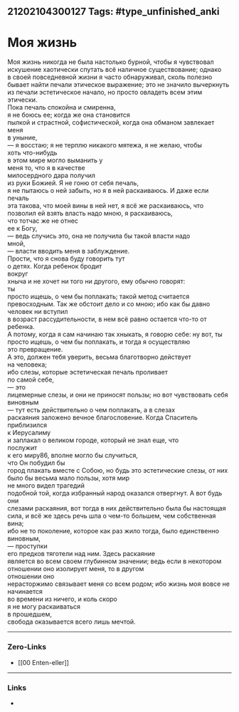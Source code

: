 21202104300127
Tags: #type_unfinished_anki
---
# Моя жизнь

Моя жизнь никогда не была настолько бурной, чтобы я чувствовал <br>искушение хаотически спутать всё наличное существование; однако <br>в своей повседневной жизни я часто обнаруживал, сколь полезно <br>бывает найти печали этическое выражение; это не значило вычеркнуть <br>из печали эстетическое начало, но просто овладеть всем этим этически. <br>Пока печаль спокойна и смиренна, <br>я не боюсь ее; когда же она становится <br>пылкой и страстной, софистической, когда она обманом завлекает меня <br>в уныние, <br>— я восстаю; я не терплю никакого мятежа, я не желаю, чтобы <br>хоть что-нибудь <br>в этом мире могло выманить у <br>меня то, что я в качестве <br>милосердного дара получил <br>из руки Божией. Я не гоню от себя печаль, <br>я не пытаюсь о ней забыть, но я в ней раскаиваюсь. И даже если печаль <br>эта такова, что моей вины в ней нет, я всё же раскаиваюсь, что <br>позволил ей взять власть надо мною, я раскаиваюсь, <br>что тотчас же не отнес <br>ее к Богу, <br>— ведь случись это, она не получила бы такой власти надо <br>мной, <br>— власти вводить меня в заблуждение. <br>Прости, что я снова буду говорить тут <br>о детях. Когда ребенок бродит <br>вокруг <br>хныча и не хочет ни того ни другого, ему обычно говорят: <br>ты <br>просто ищешь, о чем бы поплакать; такой метод считается превосходным. Так же обстоит дело и со мною; ибо как бы давно человек ни вступил <br>в возраст рассудительности, в нем всё равно остается что-то от ребенка. <br>А потому, когда я сам начинаю так хныкать, я говорю себе: ну вот, ты <br>просто ищешь, о чем бы поплакать, и тогда я осуществляю <br>это превращение. <br>А это, должен тебя уверить, весьма благотворно действует <br>на человека; <br>ибо слезы, которые эстетическая печаль проливает <br>по самой себе, <br>— это <br>лицемерные слезы, и они не приносят пользы; но вот чувствовать себя <br>виновным <br>— тут есть действительно о чем поплакать, а в слезах <br>раскаяния заложено вечное благословение. Когда Спаситель приблизился <br>к Иерусалиму <br>и заплакал о великом городе, который не знал еще, что <br>послужит <br>к его миру86, вполне могло бы случиться, <br>что Он побудил бы <br>город плакать вместе с Собою, но будь это эстетические слезы, от них <br>было бы весьма мало пользы, хотя мир <br>не много видел трагедий <br>подобной той, когда избранный народ оказался отвергнут. А вот будь они <br>слезами раскаяния, вот тогда в них действительно была бы настоящая <br>сила, и всё же здесь речь шла о чем-то большем, чем собственная вина; <br>ибо не то поколение, которое как раз жило тогда, было единственно <br>виновным, <br>— проступки <br>его предков тяготели над ним. Здесь раскаяние <br>является во всем своем глубинном значении; ведь если в некотором <br>отношении оно изолирует меня, то в другом <br>отношении оно <br>нерасторжимо связывает меня со всем родом; ибо жизнь моя вовсе не начинается <br>во времени из ничего, и коль скоро <br>я не могу раскаиваться <br>в прошедшем, <br>свобода оказывается всего лишь мечтой.

---
### Zero-Links
- [[00 Enten-eller]]
---
### Links
-